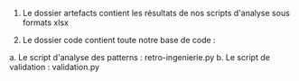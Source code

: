 1) Le dossier artefacts contient les résultats de nos scripts d'analyse sous formats xlsx
   
2) Le dossier code contient toute notre base de code :

a. Le script d'analyse des patterns  : retro-ingenierie.py
b. Le script de validation : validation.py

